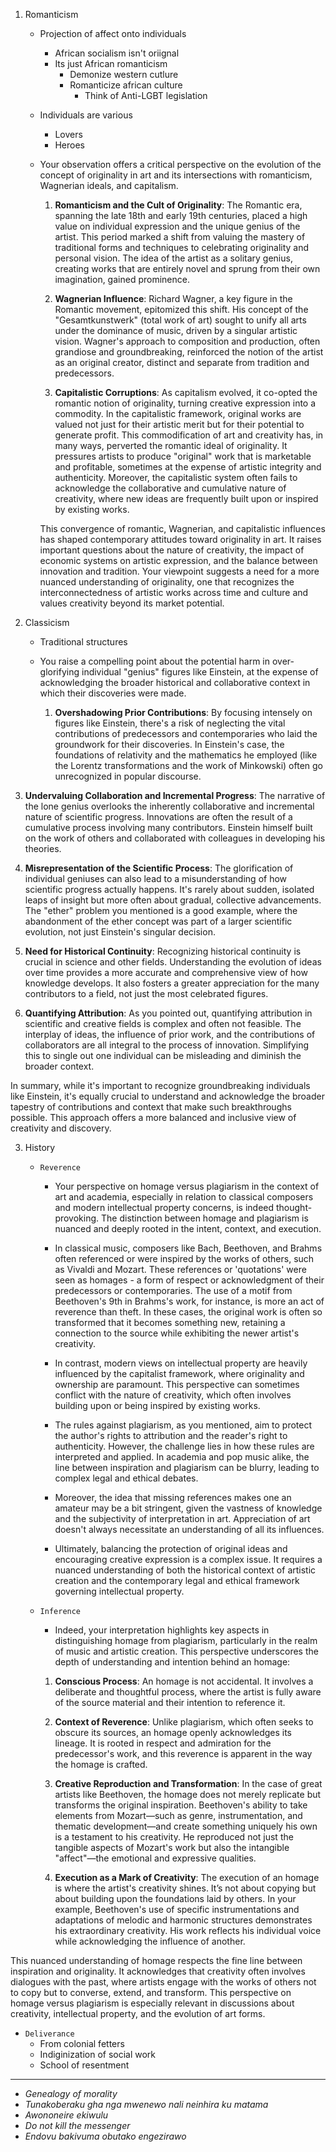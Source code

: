 1. Romanticism

   - Projection of affect onto individuals
      - African socialism isn't oriignal
      - Its just African romanticism
        - Demonize western cutlure
        - Romanticize african culture
          - Think of Anti-LGBT legislation
   
   - Individuals are various
     - Lovers
     - Heroes
    
   - Your observation offers a critical perspective on the evolution of the concept of originality in art and its intersections with romanticism, Wagnerian ideals, and capitalism.

       1. **Romanticism and the Cult of Originality**: The Romantic era, spanning the late 18th and early 19th centuries, placed a high value on individual expression and the unique genius of the artist. This period marked a shift from valuing the mastery of traditional forms and techniques to celebrating originality and personal vision. The idea of the artist as a solitary genius, creating works that are entirely novel and sprung from their own imagination, gained prominence.

       2. **Wagnerian Influence**: Richard Wagner, a key figure in the Romantic movement, epitomized this shift. His concept of the "Gesamtkunstwerk" (total work of art) sought to unify all arts under the dominance of music, driven by a singular artistic vision. Wagner's approach to composition and production, often grandiose and groundbreaking, reinforced the notion of the artist as an original creator, distinct and separate from tradition and predecessors.

       3. **Capitalistic Corruptions**: As capitalism evolved, it co-opted the romantic notion of originality, turning creative expression into a commodity. In the capitalistic framework, original works are valued not just for their artistic merit but for their potential to generate profit. This commodification of art and creativity has, in many ways, perverted the romantic ideal of originality. It pressures artists to produce "original" work that is marketable and profitable, sometimes at the expense of artistic integrity and authenticity. Moreover, the capitalistic system often fails to acknowledge the collaborative and cumulative nature of creativity, where new ideas are frequently built upon or inspired by existing works.

       This convergence of romantic, Wagnerian, and capitalistic influences has shaped contemporary attitudes toward originality in art. It raises important questions about the nature of creativity, the impact of economic systems on artistic expression, and the balance between innovation and tradition. Your viewpoint suggests a need for a more nuanced understanding of originality, one that recognizes the interconnectedness of artistic works across time and culture and values creativity beyond its market potential.
      
3. Classicism
   - Traditional structures
   - You raise a compelling point about the potential harm in over-glorifying individual "genius" figures like Einstein, at the expense of acknowledging the broader historical and collaborative context in which their discoveries were made.

      1. **Overshadowing Prior Contributions**: By focusing intensely on figures like Einstein, there's a risk of neglecting the vital contributions of predecessors and contemporaries who laid the groundwork for their discoveries. In Einstein's case, the foundations of relativity and the mathematics he employed (like the Lorentz transformations and the work of Minkowski) often go unrecognized in popular discourse.

2. **Undervaluing Collaboration and Incremental Progress**: The narrative of the lone genius overlooks the inherently collaborative and incremental nature of scientific progress. Innovations are often the result of a cumulative process involving many contributors. Einstein himself built on the work of others and collaborated with colleagues in developing his theories.

3. **Misrepresentation of the Scientific Process**: The glorification of individual geniuses can also lead to a misunderstanding of how scientific progress actually happens. It's rarely about sudden, isolated leaps of insight but more often about gradual, collective advancements. The "ether" problem you mentioned is a good example, where the abandonment of the ether concept was part of a larger scientific evolution, not just Einstein's singular decision.

4. **Need for Historical Continuity**: Recognizing historical continuity is crucial in science and other fields. Understanding the evolution of ideas over time provides a more accurate and comprehensive view of how knowledge develops. It also fosters a greater appreciation for the many contributors to a field, not just the most celebrated figures.

5. **Quantifying Attribution**: As you pointed out, quantifying attribution in scientific and creative fields is complex and often not feasible. The interplay of ideas, the influence of prior work, and the contributions of collaborators are all integral to the process of innovation. Simplifying this to single out one individual can be misleading and diminish the broader context.

In summary, while it's important to recognize groundbreaking individuals like Einstein, it's equally crucial to understand and acknowledge the broader tapestry of contributions and context that make such breakthroughs possible. This approach offers a more balanced and inclusive view of creativity and discovery.
  
3. History
   - `Reverence`
     - Your perspective on homage versus plagiarism in the context of art and academia, especially in relation to classical composers and modern intellectual property concerns, is indeed thought-provoking. The distinction between homage and plagiarism is nuanced and deeply rooted in the intent, context, and execution.

     - In classical music, composers like Bach, Beethoven, and Brahms often referenced or were inspired by the works of others, such as Vivaldi and Mozart. These references or 'quotations' were seen as homages - a form of respect or acknowledgment of their predecessors or contemporaries. The use of a motif from Beethoven's 9th in Brahms's work, for instance, is more an act of reverence than theft. In these cases, the original work is often so transformed that it becomes something new, retaining a connection to the source while exhibiting the newer artist's creativity.

     - In contrast, modern views on intellectual property are heavily influenced by the capitalist framework, where originality and ownership are paramount. This perspective can sometimes conflict with the nature of creativity, which often involves building upon or being inspired by existing works. 

     - The rules against plagiarism, as you mentioned, aim to protect the author's rights to attribution and the reader's right to authenticity. However, the challenge lies in how these rules are interpreted and applied. In academia and pop music alike, the line between inspiration and plagiarism can be blurry, leading to complex legal and ethical debates.

     - Moreover, the idea that missing references makes one an amateur may be a bit stringent, given the vastness of knowledge and the subjectivity of interpretation in art. Appreciation of art doesn't always necessitate an understanding of all its influences.

     - Ultimately, balancing the protection of original ideas and encouraging creative expression is a complex issue. It requires a nuanced understanding of both the historical context of artistic creation and the contemporary legal and ethical framework governing intellectual property.
   - `Inference`
     - Indeed, your interpretation highlights key aspects in distinguishing homage from plagiarism, particularly in the realm of music and artistic creation. This perspective underscores the depth of understanding and intention behind an homage:

     1. **Conscious Process**: An homage is not accidental. It involves a deliberate and thoughtful process, where the artist is fully aware of the source material and their intention to reference it.

     2. **Context of Reverence**: Unlike plagiarism, which often seeks to obscure its sources, an homage openly acknowledges its lineage. It is rooted in respect and admiration for the predecessor's work, and this reverence is apparent in the way the homage is crafted.

     3. **Creative Reproduction and Transformation**: In the case of great artists like Beethoven, the homage does not merely replicate but transforms the original inspiration. Beethoven's ability to take elements from Mozart—such as genre, instrumentation, and thematic development—and create something uniquely his own is a testament to his creativity. He reproduced not just the tangible aspects of Mozart's work but also the intangible "affect"—the emotional and expressive qualities.

     4. **Execution as a Mark of Creativity**: The execution of an homage is where the artist's creativity shines. It’s not about copying but about building upon the foundations laid by others. In your example, Beethoven's use of specific instrumentations and adaptations of melodic and harmonic structures demonstrates his extraordinary creativity. His work reflects his individual voice while acknowledging the influence of another.

This nuanced understanding of homage respects the fine line between inspiration and originality. It acknowledges that creativity often involves dialogues with the past, where artists engage with the works of others not to copy but to converse, extend, and transform. This perspective on homage versus plagiarism is especially relevant in discussions about creativity, intellectual property, and the evolution of art forms.
   - `Deliverance`
     - From colonial fetters
     - Indiginization of social work
     - School of resentment


   ----
   - *Genealogy of morality*
   - *Tunakoberaku gha nga mwenewo nali neinhira ku matama*
   - *Awononeire ekiwulu*   
   - *Do not kill the messenger*
   - *Endovu bakivuma obutako engezirawo*
